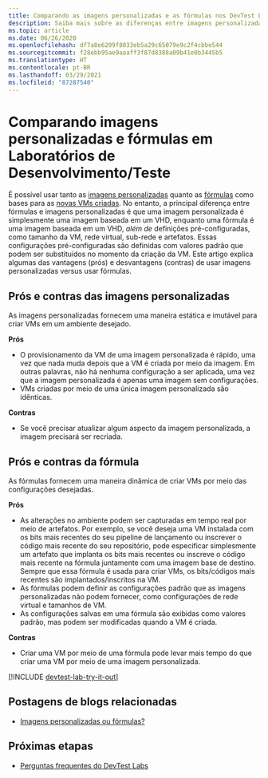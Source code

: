 ```yaml
---
title: Comparando as imagens personalizadas e as fórmulas nos DevTest Labs | Microsoft Docs
description: Saiba mais sobre as diferenças entre imagens personalizadas e fórmulas como bases de VM para que você possa decidir qual é mais adequada para seu ambiente.
ms.topic: article
ms.date: 06/26/2020
ms.openlocfilehash: df7a8e6209f8033eb5a29c65079e9c2f4cbbe544
ms.sourcegitcommit: f28ebb95ae9aaaff3f87d8388a09b41e0b3445b5
ms.translationtype: HT
ms.contentlocale: pt-BR
ms.lasthandoff: 03/29/2021
ms.locfileid: "87287540"
---
```

# <a name="comparing-custom-images-and-formulas-in-devtest-labs"></a>Comparando imagens personalizadas e fórmulas em Laboratórios de Desenvolvimento/Teste
É possível usar tanto as [imagens personalizadas](devtest-lab-create-template.md) quanto as [fórmulas](devtest-lab-manage-formulas.md) como bases para as [novas VMs criadas](devtest-lab-add-vm.md). No entanto, a principal diferença entre fórmulas e imagens personalizadas é que uma imagem personalizada é simplesmente uma imagem baseada em um VHD, enquanto uma fórmula é uma imagem baseada em um VHD, *além de* definições pré-configuradas, como tamanho da VM, rede virtual, sub-rede e artefatos. Essas configurações pré-configuradas são definidas com valores padrão que podem ser substituídos no momento da criação da VM. Este artigo explica algumas das vantagens (prós) e desvantagens (contras) de usar imagens personalizadas versus usar fórmulas.

## <a name="custom-image-pros-and-cons"></a>Prós e contras das imagens personalizadas
As imagens personalizadas fornecem uma maneira estática e imutável para criar VMs em um ambiente desejado. 

**Prós**

* O provisionamento da VM de uma imagem personalizada é rápido, uma vez que nada muda depois que a VM é criada por meio da imagem. Em outras palavras, não há nenhuma configuração a ser aplicada, uma vez que a imagem personalizada é apenas uma imagem sem configurações. 
* VMs criadas por meio de uma única imagem personalizada são idênticas.

**Contras**

* Se você precisar atualizar algum aspecto da imagem personalizada, a imagem precisará ser recriada.  

## <a name="formula-pros-and-cons"></a>Prós e contras da fórmula
As fórmulas fornecem uma maneira dinâmica de criar VMs por meio das configurações desejadas.

**Prós**

* As alterações no ambiente podem ser capturadas em tempo real por meio de artefatos. Por exemplo, se você deseja uma VM instalada com os bits mais recentes do seu pipeline de lançamento ou inscrever o código mais recente do seu repositório, pode especificar simplesmente um artefato que implanta os bits mais recentes ou inscreve o código mais recente na fórmula juntamente com uma imagem base de destino. Sempre que essa fórmula é usada para criar VMs, os bits/códigos mais recentes são implantados/inscritos na VM. 
* As fórmulas podem definir as configurações padrão que as imagens personalizadas não podem fornecer, como configurações de rede virtual e tamanhos de VM. 
* As configurações salvas em uma fórmula são exibidas como valores padrão, mas podem ser modificadas quando a VM é criada. 

**Contras**

* Criar uma VM por meio de uma fórmula pode levar mais tempo do que criar uma VM por meio de uma imagem personalizada.

[!INCLUDE [devtest-lab-try-it-out](../../includes/devtest-lab-try-it-out.md)]

## <a name="related-blog-posts"></a>Postagens de blogs relacionadas
* [Imagens personalizadas ou fórmulas?](./devtest-lab-faq.md#blog-post)

## <a name="next-steps"></a>Próximas etapas
- [Perguntas frequentes do DevTest Labs](devtest-lab-faq.md)
